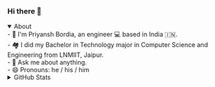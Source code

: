 ### Hi there 👋

<!-- <img src="https://media.giphy.com/media/hvRJCLFzcasrR4ia7z/giphy.gif" width="29px"> -->


<!--
**PriyanshBordia/PriyanshBordia** is a ✨ _special_ ✨ repository because its `README.md` (this file) appears on your GitHub profile.
Here are some ideas to get you started:
-->
<link href="https://cdn.jsdelivr.net/npm/bootstrap@5.0.2/dist/css/bootstrap.min.css" rel="stylesheet" integrity="sha384-EVSTQN3/azprG1Anm3QDgpJLIm9Nao0Yz1ztcQTwFspd3yD65VohhpuuCOmLASjC" crossorigin="anonymous">

<details open>
  <summary>About</summary>
- 👋 I'm Priyansh Bordia, an engineer 💻 based in India 🇮🇳. <br>
- 🏘 I did my Bachelor in Technology major in Computer Science and Engineering from LNMIIT, Jaipur. <br>
<!-- - 🔭 I’m currently working with Delta Exchange. <br> -->
<!-- - 🌱 I’m currently learning AI and Compiler Design; along with that, I am studying Deep Learning. <br> -->
<!-- - 👯 I’m looking to collaborate on <i>Ocean Cleanup Projects</i>. <br> -->
<!-- - 🤔 I’m looking for help with <i>Finding an interesting project</i>. <br> -->
- 💬 Ask me about <a href = "https://priyanshbordia.github.io" style="text-decoration: none !important;">anything</a>. <br>
<!-- - 📫 How to reach me: <a href = "mailto:">E-mail</a>. <br> -->
- 😄 Pronouns: he / his / him <br>
<!-- - 🎯 Life Hack: "Explore 🔥 and Explode 💣 with knowledge". <br> -->
<!-- - ⚡ Fun fact: Being at one place is not that bad.!<br> -->
</details>

<details>
<summary>GitHub Stats</summary>
<br>
	<img align="center"  height="200vh" width="410vw" src="https://github-readme-stats.vercel.app/api?username=PriyanshBordia&show_icons=true&theme=dracula&hide_border=true" alt="PriyanshBordia's GitHub Stats" />
	<img  align="right" height="200vh" width="410vw" src="http://github-readme-streak-stats.herokuapp.com?user=PriyanshBordia&theme=dracula&hide_border=true&date_format=M%20j%5B%2C%20Y%5D" alt="PriyanshBordia's Contribution Stats" />  
<br>
</details> 
 
<!-- <details>
  <summary>GitHub Language Stats</summary>
  <br>
  <img src="https://github-readme-stats.vercel.app/api/top-langs/?username=PriyanshBordia&layout=compact" alt="PriyanshBordia's GitHub Language Stats" />
  <br>
</details> -->

<!-- <details>
  <summary>Social Handles</summary>
  <br>
	
  ![Twitter Follow](https://img.shields.io/twitter/follow/priyanshbordia_?label=Follow&style=social)
  [![Connect on LinkedIn](https://img.shields.io/badge/--linkedin?label=LinkedIn&logo=LinkedIn&style=social)](https://www.linkedin.com/in/priyanshbordia) 
 [Résumé](https://drive.google.com/file/d/1-QIbu3gUQHk2LxPiANF322I9xVQ4z-hl/view)
[OctoProfile](https://octoprofile.now.sh/user?id=PriyanshBordia)
</details> -->

<!-- ![GitHub followers](https://img.shields.io/github/followers/PriyanshBordia?label=Follow&style=social) -->
<!-- <p align="left"> <img src="https://komarev.com/ghpvc/?username=PriyanshBordia&label=Profile%20views&color=0e75b6&style=flat" alt="PriyanshBordia" /> </p> -->
<!--
<a href="https://github.com/PriyanshBordia" aria-label="Follow @PriyanshBordia on GitHub"><img  src="https://img.shields.io/badge/Follow👉-@PriyanshBordia-navy?style=for-the-badge"/>
</a>
-->
<!-- <img src = "https://github.com/PriyanshBordia/PriyanshBordia.github.io/blob/master/Cards/Screenshot%202021-04-25%20at%2011.08.32%20PM.png" /> -->
